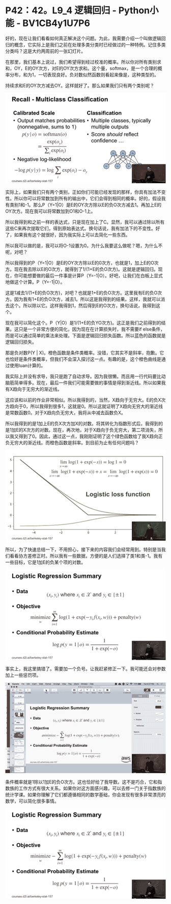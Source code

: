 # P42：42。L9_4 逻辑回归 - Python小能 - BV1CB4y1U7P6

好的，现在让我们看看如何真正解决这个问题。为此，我需要介绍一个叫做逻辑回归的概念，它实际上是我们之前在处理多类分类时已经做过的一种特例。记住多类分类吗？这是大约两周前的一张幻灯片。

在那里，我们基本上说过，我们希望得到经过校准的概率。所以你对所有类别求和，OY，E的OY次方，对E的OY次方求和。这个量，softmax，是一个合理的概率分布，和为1，一切表现良好。负对数似然函数则看起来像是，这种类型的。

持续求和E的OY次方减去OY。这样就好了。那么如果我们只有两个类别呢？

![](img/c99b1e13e6c2bc0ca826fc70993a2f8e_1.png)

实际上，如果我们只有两个类别，正如你们可能已经发现的那样，你具有加法不变性。所以你可以将常数加到所有的输出中，它们会得到相同的概率。好的，假设我有类别1和-1。那么P（Y=1|O）是E的OY次方除以E的负O次方减去1。再加上E的OY次方。现在我可以将常数加到O1和O-1上。

所以我得到和之前一样的表达式，只是现在加上了C。显然，我可以通过除以所有这些C来再次提取它们，得到原始表达式。换句话说，我有加法下的不变性。好了，如果我有这个就很好，因为我实际上可以去简化一些东西。

所以我可以做的是，我可以将O-1设置为0。为什么我要这么做呢？嗯，为什么不呢，对吧？

所以我得到的P（Y=1|O）是E的OY次方除以E的0次方，也就是1，加上E的O次方。现在我去除以E的O次方，就得到了1/(1+E的负O次方)。这就是逻辑回归。现在，你可能想要做的最后一件事是计算P（Y=-1|O）。好吧，让我们在白板上显式地做这个计算。P（Y=-1|O）。

这是1减去1/(1+E的负O次方)，对吧？也就是1+E的负O次方。这里我有E的负O次方。因为我有1+E的负O次方，减去1。所以这是我得到的结果。这样，我就可以消去这个。所以除以它。这样我得到1，然后得到E的O次方，换句话说，我得到这个。

现在我可以简化这个。P（Y|O）是1/(1+E的负YO次方)。这正是我们之前得到的结果。这只是一个非常方便的简化，因为现在在计算损失时，我不需要if else条件，而是可以通过简单的乘法来处理。下面是逻辑回归损失函数。所以蓝色的函数就是逻辑回归损失。

那是负对数P(Y | X)。橙色函数是条件类概率。没错，它其实不是斜率，抱歉。它也恰好是条件类概率，但我们不会深入探讨这一点。有趣的是，这个橙色曲线是通过使用luan计算的。

我实际上并没有求导，我只是跑了自动求导。因为我很懒。而且用一行代码要比动脑筋简单得多。现在，最后一件我们可能需要做的事情是得到渐近线。所以如果我有X趋向于无穷大的渐近线。

这应该和以前的作业非常相似。所以我得到的，当然，X趋向于无穷大。E的负X次方趋向于0，所以我得到很多1，这就是0。所以这就证明了X趋向无穷大的渐近线是常数函数0。对于X趋向负无穷大，我将从中减去函数负X。

所以我得到的是1加上E的负X次方加X的对数。将其转化为指数形式后，我得到的是1加E的X次方的对数。现在，再次地，对于X趋向于负无穷大，第二项消失，所以我又得到了0。因此，通过这一点，我刚刚证明了这个绿色函数给了我X趋向正负无穷大的渐近线。而橙色函数是斜率。到目前为止有任何问题吗？

![](img/c99b1e13e6c2bc0ca826fc70993a2f8e_3.png)

所以，为了快速总结一下，不用担心，接下来的内容我们会经常用到。特别是当我们看看协方差修正时。所以我有一些数据，方便的是人们选择了类1和类-1。我有一些目标，它是1加E的负某个项的对数。

![](img/c99b1e13e6c2bc0ca826fc70993a2f8e_5.png)

事实上，我这里搞错了。需要加一个负号。让我赶紧修正一下。我可能还会对参数加上一些惩罚项。

![](img/c99b1e13e6c2bc0ca826fc70993a2f8e_7.png)

条件概率就是1除以1加E的负O次方。这也恰好给了我导数。这不是巧合，它和指数族的工作方式有很大关系。如果你对这方面感兴趣，可以去修一门关于指数族的统计学课。如果你理解了它们都遵循相同的数学基础，你会发现有很多非常漂亮的数学，可以简化很多事情。

![](img/c99b1e13e6c2bc0ca826fc70993a2f8e_9.png)
